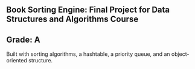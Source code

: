 ## Book Sorting Engine: Final Project for Data Structures and Algorithms Course
## Grade: A

Built with sorting algorithms, a hashtable, a priority queue, and an object-oriented structure.
